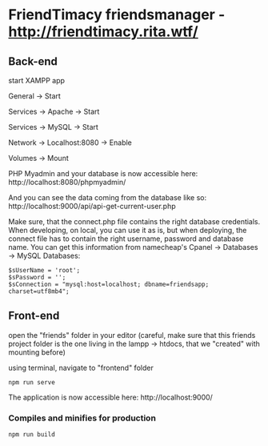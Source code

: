 # FriendTimacy friendsmanager - http://friendtimacy.rita.wtf/

## Back-end

start XAMPP app

General -> Start


Services -> Apache -> Start


Services -> MySQL -> Start


Network -> Localhost:8080 -> Enable


Volumes -> Mount

PHP Myadmin and your database is now accessible here: http://localhost:8080/phpmyadmin/

And you can see the data coming from the database like so: http://localhost:9000/api/api-get-current-user.php

Make sure, that the connect.php file contains the right database credentials. When developing, on local, you can use it as is, but when deploying, the connect file has to contain the right username, password and database name. You can get this information from namecheap's Cpanel -> Databases -> MySQL Databases:
```
$sUserName = 'root';
$sPassword = '';
$sConnection = "mysql:host=localhost; dbname=friendsapp; charset=utf8mb4";
```

## Front-end

open the "friends" folder in your editor (careful, make sure that this friends project folder is the one living in the lampp -> htdocs, that we "created" with mounting before)

using terminal, navigate to "frontend" folder
```
npm run serve
```

The application is now accessible here: http://localhost:9000/


### Compiles and minifies for production
```
npm run build
```
